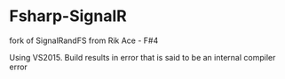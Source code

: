 # Fsharp-SignalR
fork of SignalRandFS from Rik Ace - F#4

Using VS2015.
Build results in error that is said to be an internal compiler error